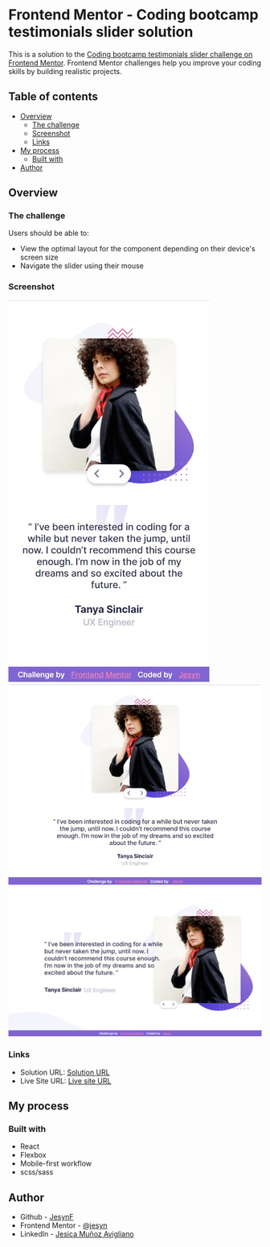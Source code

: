 # Frontend Mentor - Coding bootcamp testimonials slider solution

This is a solution to the [Coding bootcamp testimonials slider challenge on Frontend Mentor](https://www.frontendmentor.io/challenges/coding-bootcamp-testimonials-slider-4FNyLA8JL). Frontend Mentor challenges help you improve your coding skills by building realistic projects.

## Table of contents

- [Overview](#overview)
  - [The challenge](#the-challenge)
  - [Screenshot](#screenshot)
  - [Links](#links)
- [My process](#my-process)
  - [Built with](#built-with)
- [Author](#author)

## Overview

### The challenge

Users should be able to:

- View the optimal layout for the component depending on their device's screen size
- Navigate the slider using their mouse

### Screenshot

![](./mobile.jpeg)
![](./tablet.jpeg)
![](./desktop.jpeg)

### Links

- Solution URL: [Solution URL](https://github.com/jesyn/-coding-bootcamp-testimonials-slider)
- Live Site URL: [Live site URL](https://jesyn.github.io/-coding-bootcamp-testimonials-slider/)

## My process

### Built with

- React
- Flexbox
- Mobile-first workflow
- scss/sass

## Author

- Github - [JesynF](https://github.com/jesyn)
- Frontend Mentor - [@jesyn](https://www.frontendmentor.io/profile/jesyn)
- LinkedIn - [Jesica Muñoz Avigliano](https://www.linkedin.com/in/jesica-munoz-avigliano/)
